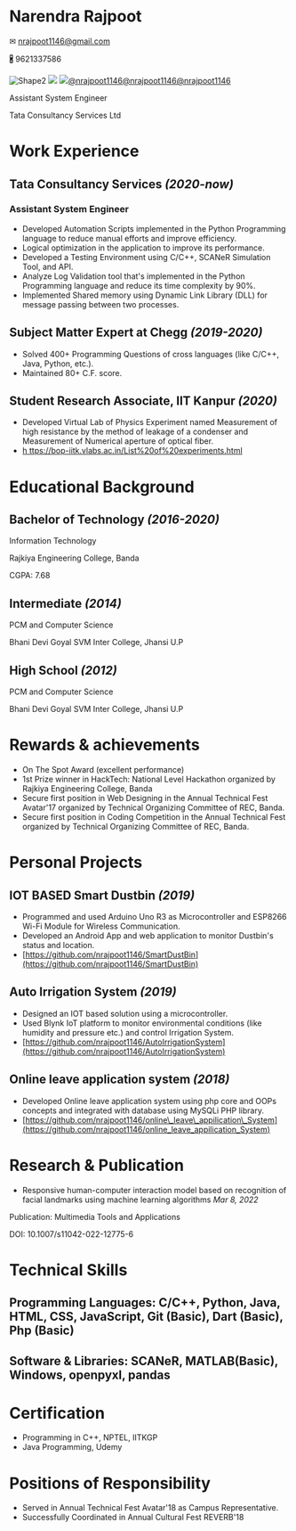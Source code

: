# **Narendra Rajpoot**
✉ [nrajpoot1146@gmail.com](mailto:nrajpoot1146@gmail.com)

🖁 9621337586

![Shape2](RackMultipart20220316-4-g8h71o_html_e3089dbd0111c99f.gif) ![](RackMultipart20220316-4-g8h71o_html_f50f2f9d1d74c499.png) ![](RackMultipart20220316-4-g8h71o_html_7737e7d4e3106cc5.png)[@nrajpoot1146](https://github.com/nrajpoot1146)[@nrajpoot1146](https://www.linkedin.com/in/nrajpoot1146)[@nrajpoot1146](https://www.hackerrank.com/nrajpoot1146)

Assistant System Engineer

Tata Consultancy Services Ltd

# **Work Experience**

## **Tata Consultancy Services** _(2020-now)_

### **Assistant System Engineer**

- Developed Automation Scripts implemented in the Python Programming language to reduce manual efforts and improve efficiency.
- Logical optimization in the application to improve its performance.
- Developed a Testing Environment using C/C++, SCANeR Simulation Tool, and API.
- Analyze Log Validation tool that&#39;s implemented in the Python Programming language and reduce its time complexity by 90%.
- Implemented Shared memory using Dynamic Link Library (DLL) for message passing between two processes.

## **Subject Matter Expert at Chegg** _(2019-2020)_

- Solved 400+ Programming Questions of cross languages (like C/C++, Java, Python, etc.).
- Maintained 80+ C.F. score.

## **Student Research Associate, IIT Kanpur** _(2020)_

- Developed Virtual Lab of Physics Experiment named Measurement of high resistance by the method of leakage of a condenser and Measurement of Numerical aperture of optical fiber.
- [h ttps://bop-iitk.vlabs.ac.in/List%20of%20experiments.html](https://bop-iitk.vlabs.ac.in/List%20of%20experiments.html)

# **Educational Background**

## **Bachelor of Technology** _(2016-2020)_

Information Technology

Rajkiya Engineering College, Banda

CGPA: 7.68

## **Intermediate** _(2014)_

PCM and Computer Science

Bhani Devi Goyal SVM Inter College, Jhansi U.P

## **High School** _(2012)_

PCM and Computer Science

Bhani Devi Goyal SVM Inter College, Jhansi U.P

# **Rewards &amp; achievements**

- On The Spot Award (excellent performance)
- 1st Prize winner in HackTech: National Level Hackathon organized by Rajkiya Engineering College, Banda
- Secure first position in Web Designing in the Annual Technical Fest Avatar&#39;17 organized by Technical Organizing Committee of REC, Banda.
- Secure first position in Coding Competition in the Annual Technical Fest organized by Technical Organizing Committee of REC, Banda.

# **Personal Projects**

## **IOT BASED Smart Dustbin** _(2019)_

- Programmed and used Arduino Uno R3 as Microcontroller and ESP8266 Wi-Fi Module for Wireless Communication.
- Developed an Android App and web application to monitor Dustbin&#39;s status and location.
- [https://github.com/nrajpoot1146/SmartDustBin](https://github.com/nrajpoot1146/SmartDustBin)

## **Auto Irrigation System** _(2019)_

- Designed an IOT based solution using a microcontroller.
- Used Blynk IoT platform to monitor environmental conditions (like humidity and pressure etc.) and control Irrigation System.
- [https://github.com/nrajpoot1146/AutoIrrigationSystem](https://github.com/nrajpoot1146/AutoIrrigationSystem)

## **Online leave application system** _(2018)_

- Developed Online leave application system using php core and OOPs concepts and integrated with database using MySQLi PHP library.
- [https://github.com/nrajpoot1146/online\_leave\_appilication\_System](https://github.com/nrajpoot1146/online_leave_appilication_System)

# **Research &amp; Publication**

- Responsive human-computer interaction model based on recognition of facial landmarks using machine learning algorithms _Mar 8, 2022_

Publication: Multimedia Tools and Applications

DOI: 10.1007/s11042-022-12775-6

# **Technical Skills**

## **Programming Languages:** C/C++, Python, Java, HTML, CSS, JavaScript, Git (Basic), Dart (Basic), Php (Basic)

## **Software &amp; Libraries:** SCANeR, MATLAB(Basic), Windows, openpyxl, pandas

# **Certification**

- Programming in C++, NPTEL, IITKGP
- Java Programming, Udemy

# **Positions of Responsibility**

- Served in Annual Technical Fest Avatar&#39;18 as Campus Representative.
- Successfully Coordinated in Annual Cultural Fest REVERB&#39;18
